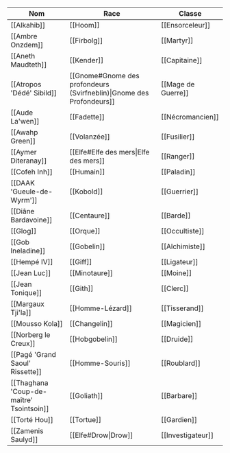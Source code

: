 | Nom                                      | Race                                                                 | Classe             |
| ---------------------------------------- | -------------------------------------------------------------------- | ------------------ |
| [[Alkahib]]                              | [[Hoom]]                                                             | [[Ensorceleur]]    |
| [[Ambre Onzdem]]                         | [[Firbolg]]                                                          | [[Martyr]]         |
| [[Aneth Maudteth]]                       | [[Kender]]                                                           | [[Capitaine]]      |
| [[Atropos 'Dédé' Sibild]]                | [[Gnome#Gnome des profondeurs (Svirfneblin)\|Gnome des Profondeurs]] | [[Mage de Guerre]] |
| [[Aude La'wen]]                          | [[Fadette]]                                                          | [[Nécromancien]]   |
| [[Awahp Green]]                          | [[Volanzée]]                                                         | [[Fusilier]]       |
| [[Aymer Diteranay]]                      | [[Elfe#Elfe des mers\|Elfe des mers]]                                | [[Ranger]]         |
| [[Cofeh Inh]]                            | [[Humain]]                                                           | [[Paladin]]        |
| [[DAAK 'Gueule-de-Wyrm']]                | [[Kobold]]                                                           | [[Guerrier]]       |
| [[Diâne Bardavoine]]                     | [[Centaure]]                                                         | [[Barde]]          |
| [[Glog]]                                 | [[Orque]]                                                            | [[Occultiste]]     |
| [[Gob Ineladine]]                        | [[Gobelin]]                                                          | [[Alchimiste]]     |
| [[Hempé IV]]                             | [[Giff]]                                                             | [[Ligateur]]       |
| [[Jean Luc]]                             | [[Minotaure]]                                                        | [[Moine]]          |
| [[Jean Tonique]]                         | [[Gith]]                                                             | [[Clerc]]          |
| [[Margaux Tji'la]]                       | [[Homme-Lézard]]                                                     | [[Tisserand]]      |
| [[Mousso Kola]]                          | [[Changelin]]                                                        | [[Magicien]]       |
| [[Norberg le Creux]]                     | [[Hobgobelin]]                                                       | [[Druide]]         |
| [[Pagé 'Grand Saoul' Rissette]]          | [[Homme-Souris]]                                                     | [[Roublard]]       |
| [[Thaghana 'Coup-de-maître' Tsointsoin]] | [[Goliath]]                                                          | [[Barbare]]        |
| [[Torté Hou]]                            | [[Tortue]]                                                           | [[Gardien]]        |
| [[Zamenis Saulyd]]                       | [[Elfe#Drow\|Drow]]                                                  | [[Investigateur]]  |
